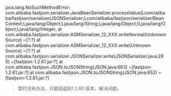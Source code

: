 java.lang.NoSuchMethodError: com.alibaba.fastjson.serializer.JavaBeanSerializer.processValue(Lcom/alibaba/fastjson/serializer/JSONSerializer;Lcom/alibaba/fastjson/serializer/BeanContext;Ljava/lang/Object;Ljava/lang/String;Ljava/lang/Object;)Ljava/lang/Object;Ljava/lang/Integer;
at com.alibaba.fastjson.serializer.ASMSerializer_12_XXX.writeNormal(Unknown Source) ~[?:?]
at com.alibaba.fastjson.serializer.ASMSerializer_12_XXX.write(Unknown Source) ~[?:?]
at com.alibaba.fastjson.serializer.JSONSerializer.write(JSONSerializer.java:285) ~[fastjson-1.2.61.jar:?]
at com.alibaba.fastjson.JSON.toJSONString(JSON.java:663) ~[fastjson-1.2.61.jar:?]
at com.alibaba.fastjson.JSON.toJSONString(JSON.java:652) ~[fastjson-1.2.61.jar:?]



> 暂时没有办法，只能回退到1.2.60 版本，解决问题。

